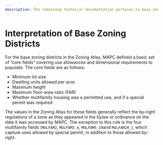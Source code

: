 ```yaml
---
description: The remaining technical documentation pertains to base zoning districts.
---
```


# Interpretation of Base Zoning Districts

For the base zoning districts in the Zoning Atlas, MAPC defined a basic set of “core fields” covering use allowances and dimensional requirements to populate. The core fields are as follows: 

* Minimum lot size 
* Dwelling units allowed per acre 
* Maximum height 
* Maximum floor-area-ratio \(FAR\)  
* Whether multifamily housing was a permitted use, and if a special permit was required  

The values in the Zoning Atlas for these fields generally reflect the by-right regulations of a zone as they appeared in the bylaw or ordinance on the date it was accessed by MAPC. The exception to this rule is the four multifamily fields \(`MULFAM2`, `MULFAM3_4`, `MULFAM5_19`and `MULFAM20_`\), which capture uses allowed by special permit, in addition to those allowed by-right. 

